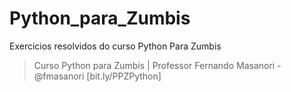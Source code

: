 # Python_para_Zumbis
Exercicios resolvidos do curso Python Para Zumbis
> Curso Python para Zumbis | Professor Fernando Masanori - @fmasanori [bit.ly/PPZPython]